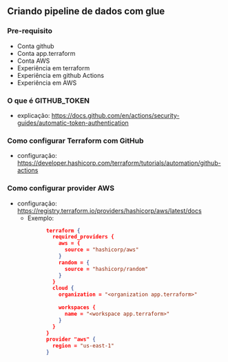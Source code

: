 ## Criando pipeline de dados com glue

### Pre-requisito

* Conta github
* Conta app.terraform
* Conta AWS
* Experiência em terraform
* Experiência em github Actions
* Experiência em AWS

### O que é GITHUB_TOKEN
* explicação: https://docs.github.com/en/actions/security-guides/automatic-token-authentication

### Como configurar Terraform com GitHub

* configuração: https://developer.hashicorp.com/terraform/tutorials/automation/github-actions

### Como configurar provider AWS

* configuração: https://registry.terraform.io/providers/hashicorp/aws/latest/docs
    * Exemplo:
      ```json 
            terraform {
              required_providers {
                aws = {
                  source = "hashicorp/aws"
                }
                random = {
                  source = "hashicorp/random"
                }
              }
              cloud {
                organization = "<organization app.terraform>"
            
                workspaces {
                  name = "<workspace app.terraform>"
                }
              }
            }
            provider "aws" {
              region = "us-east-1"
            }
      ```

